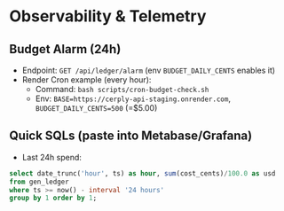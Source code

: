 # Observability & Telemetry

## Budget Alarm (24h)
- Endpoint: `GET /api/ledger/alarm` (env `BUDGET_DAILY_CENTS` enables it)
- Render Cron example (every hour):
  - Command: `bash scripts/cron-budget-check.sh`
  - Env: `BASE=https://cerply-api-staging.onrender.com`, `BUDGET_DAILY_CENTS=500` (=$5.00)

## Quick SQLs (paste into Metabase/Grafana)
- Last 24h spend:
```sql
select date_trunc('hour', ts) as hour, sum(cost_cents)/100.0 as usd
from gen_ledger
where ts >= now() - interval '24 hours'
group by 1 order by 1;
```
